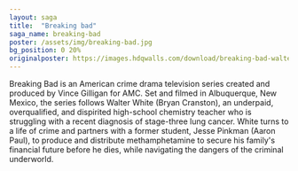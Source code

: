 ```yaml
---
layout: saga
title:  "Breaking bad"
saga_name: breaking-bad
poster: /assets/img/breaking-bad.jpg
bg_position: 0 20%
originalposter: https://images.hdqwalls.com/download/breaking-bad-walter-white-image-1920x1080.jpg
---
```

Breaking Bad is an American crime drama television series created and produced by Vince Gilligan for AMC. Set and filmed in Albuquerque, New Mexico, the series follows Walter White (Bryan Cranston), an underpaid, overqualified, and dispirited high-school chemistry teacher who is struggling with a recent diagnosis of stage-three lung cancer. White turns to a life of crime and partners with a former student, Jesse Pinkman (Aaron Paul), to produce and distribute methamphetamine to secure his family's financial future before he dies, while navigating the dangers of the criminal underworld.